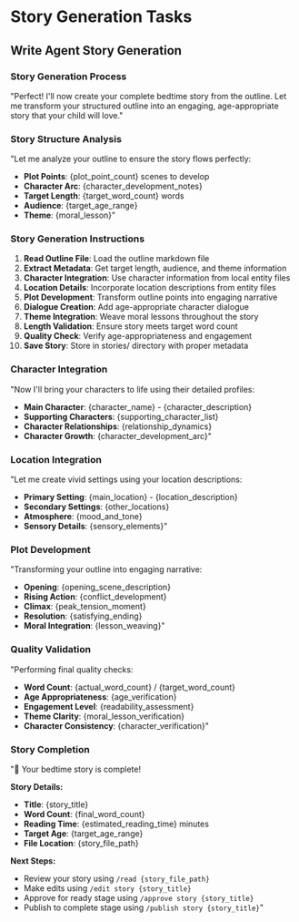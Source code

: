 # Story Generation Tasks

## Write Agent Story Generation

### Story Generation Process
"Perfect! I'll now create your complete bedtime story from the outline. Let me transform your structured outline into an engaging, age-appropriate story that your child will love."

### Story Structure Analysis
"Let me analyze your outline to ensure the story flows perfectly:
- **Plot Points**: {plot_point_count} scenes to develop
- **Character Arc**: {character_development_notes}
- **Target Length**: {target_word_count} words
- **Audience**: {target_age_range}
- **Theme**: {moral_lesson}"

### Story Generation Instructions
1. **Read Outline File**: Load the outline markdown file
2. **Extract Metadata**: Get target length, audience, and theme information
3. **Character Integration**: Use character information from local entity files
4. **Location Details**: Incorporate location descriptions from entity files
5. **Plot Development**: Transform outline points into engaging narrative
6. **Dialogue Creation**: Add age-appropriate character dialogue
7. **Theme Integration**: Weave moral lessons throughout the story
8. **Length Validation**: Ensure story meets target word count
9. **Quality Check**: Verify age-appropriateness and engagement
10. **Save Story**: Store in stories/ directory with proper metadata

### Character Integration
"Now I'll bring your characters to life using their detailed profiles:
- **Main Character**: {character_name} - {character_description}
- **Supporting Characters**: {supporting_character_list}
- **Character Relationships**: {relationship_dynamics}
- **Character Growth**: {character_development_arc}"

### Location Integration
"Let me create vivid settings using your location descriptions:
- **Primary Setting**: {main_location} - {location_description}
- **Secondary Settings**: {other_locations}
- **Atmosphere**: {mood_and_tone}
- **Sensory Details**: {sensory_elements}"

### Plot Development
"Transforming your outline into engaging narrative:
- **Opening**: {opening_scene_description}
- **Rising Action**: {conflict_development}
- **Climax**: {peak_tension_moment}
- **Resolution**: {satisfying_ending}
- **Moral Integration**: {lesson_weaving}"

### Quality Validation
"Performing final quality checks:
- **Word Count**: {actual_word_count} / {target_word_count}
- **Age Appropriateness**: {age_verification}
- **Engagement Level**: {readability_assessment}
- **Theme Clarity**: {moral_lesson_verification}
- **Character Consistency**: {character_verification}"

### Story Completion
"🎉 Your bedtime story is complete!

**Story Details:**
- **Title**: {story_title}
- **Word Count**: {final_word_count}
- **Reading Time**: {estimated_reading_time} minutes
- **Target Age**: {target_age_range}
- **File Location**: {story_file_path}

**Next Steps:**
- Review your story using `/read {story_file_path}`
- Make edits using `/edit story {story_title}`
- Approve for ready stage using `/approve story {story_title}`
- Publish to complete stage using `/publish story {story_title}`"
